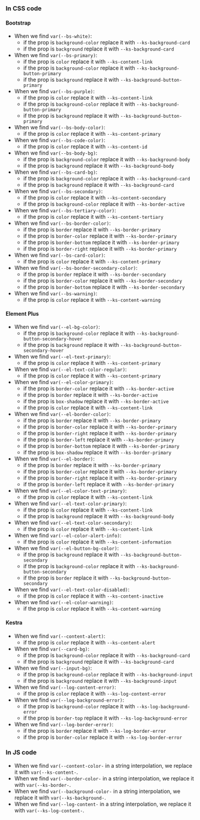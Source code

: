 ### In CSS code


#### Bootstrap

- When we find `var(--bs-white)`:
  - if the prop is `background-color` replace it with `--ks-background-card`
  - if the prop is `background` replace it with `--ks-background-card`
- When we find `var(--bs-primary)`:
  - if the prop is `color` replace it with `--ks-content-link`
  - if the prop is `background-color` replace it with `--ks-background-button-primary`
  - if the prop is `background` replace it with `--ks-background-button-primary`
- When we find `var(--bs-purple)`:
  - if the prop is `color` replace it with `--ks-content-link`
  - if the prop is `background-color` replace it with `--ks-background-button-primary`
  - if the prop is `background` replace it with `--ks-background-button-primary`
- When we find `var(--bs-body-color)`:
  - if the prop is `color` replace it with `--ks-content-primary`
- When we find `var(--bs-code-color)`:
  - if the prop is `color` replace it with `--ks-content-id`
- When we find `var(--bs-body-bg)`:
  - if the prop is `background-color` replace it with `--ks-background-body`
  - if the prop is `background` replace it with `--ks-background-body`
- When we find `var(--bs-card-bg)`:
  - if the prop is `background-color` replace it with `--ks-background-card`
  - if the prop is `background` replace it with `--ks-background-card`
- When we find `var(--bs-secondary)`:
  - if the prop is `color` replace it with `--ks-content-secondary`
  - if the prop is `background-color` replace it with `--ks-border-active`
- When we find `var(--bs-tertiary-color)`:
  - if the prop is `color` replace it with `--ks-content-tertiary`
- When we find `var(--bs-border-color)`:
  - if the prop is `border` replace it with `--ks-border-primary`
  - if the prop is `border-color` replace it with `--ks-border-primary`
  - if the prop is `border-bottom` replace it with `--ks-border-primary`
  - if the prop is `border-right` replace it with `--ks-border-primary`
- When we find `var(--bs-card-color)`:
  - if the prop is `color` replace it with `--ks-content-primary`
- When we find `var(--bs-border-secondary-color)`:
  - if the prop is `border` replace it with `--ks-border-secondary`
  - if the prop is `border-color` replace it with `--ks-border-secondary`
  - if the prop is `border-bottom` replace it with `--ks-border-secondary`
- When we find `var(--bs-warning)`:
  - if the prop is `color` replace it with `--ks-content-warning`


#### Element Plus

- When we find `var(--el-bg-color)`:
  - if the prop is `background-color` replace it with `--ks-background-button-secondary-hover`
  - if the prop is `background` replace it with `--ks-background-button-secondary-hover`
- When we find `var(--el-text-primary)`:
  - if the prop is `color` replace it with `--ks-content-primary`
- When we find `var(--el-text-color-regular)`:
  - if the prop is `color` replace it with `--ks-content-primary`
- When we find `var(--el-color-primary)`:
  - if the prop is `border-color` replace it with `--ks-border-active`
  - if the prop is `border` replace it with `--ks-border-active`
  - if the prop is `box-shadow` replace it with `--ks-border-active`
  - if the prop is `color` replace it with `--ks-content-link`
- When we find `var(--el-border-color)`:
  - if the prop is `border` replace it with `--ks-border-primary`
  - if the prop is `border-color` replace it with `--ks-border-primary`
  - if the prop is `border-right` replace it with `--ks-border-primary`
  - if the prop is `border-left` replace it with `--ks-border-primary`
  - if the prop is `border-bottom` replace it with `--ks-border-primary`
  - if the prop is `box-shadow` replace it with `--ks-border-primary`
- When we find `var(--el-border)`:
  - if the prop is `border` replace it with `--ks-border-primary`
  - if the prop is `border-color` replace it with `--ks-border-primary`
  - if the prop is `border-right` replace it with `--ks-border-primary`
  - if the prop is `border-left` replace it with `--ks-border-primary`
- When we find `var(--el-color-text-primary)`:
  - if the prop is `color` replace it with `--ks-content-link`
- When we find `var(--el-text-color-primary)`:
  - if the prop is `color` replace it with `--ks-content-link`
  - if the prop is `background` replace it with `--ks-background-body`
- When we find `var(--el-text-color-secondary)`:
  - if the prop is `color` replace it with `--ks-content-link`
- When we find `var(--el-color-alert-info)`:
  - if the prop is `color` replace it with `--ks-content-information`
- When we find `var(--el-button-bg-color)`:
  - if the prop is `background` replace it with `--ks-background-button-secondary`
  - if the prop is `background-color` replace it with `--ks-background-button-secondary`
  - if the prop is `border` replace it with `--ks-background-button-secondary`
- When we find `var(--el-text-color-disabled)`:
  - if the prop is `color` replace it with `--ks-content-inactive`
- When we find `var(--el-color-warning)`:
  - if the prop is `color` replace it with `--ks-content-warning`


#### Kestra

- When we find `var(--content-alert)`:
  - if the prop is `color` replace it with `--ks-content-alert`
- When we find `var(--card-bg)`:
  - if the prop is `background-color` replace it with `--ks-background-card`
  - if the prop is `background` replace it with `--ks-background-card`
- When we find `var(--input-bg)`:
  - if the prop is `background-color` replace it with `--ks-background-input`
  - if the prop is `background` replace it with `--ks-background-input`
- When we find `var(--log-content-error)`:
  - if the prop is `color` replace it with `--ks-log-content-error`
- When we find `var(--log-background-error)`:
  - if the prop is `background-color` replace it with `--ks-log-background-error`
  - if the prop is `border-top` replace it with `--ks-log-background-error`
- When we find `var(--log-border-error)`:
  - if the prop is `border` replace it with `--ks-log-border-error`
  - if the prop is `border-color` replace it with `--ks-log-border-error`

### In JS code
- When we find `var(--content-color-` in a string interpolation, we replace it with `var(--ks-content-`.
- When we find `var(--border-color-` in a string interpolation, we replace it with `var(--ks-border-`.
- When we find `var(--background-color-` in a string interpolation, we replace it with `var(--ks-background-`.
- When we find `var(--log-content-` in a string interpolation, we replace it with `var(--ks-log-content-`.